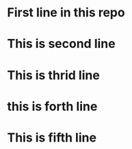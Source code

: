 # First line in this repo

# This is second line

# This is thrid line

# this is forth line

# This is fifth line